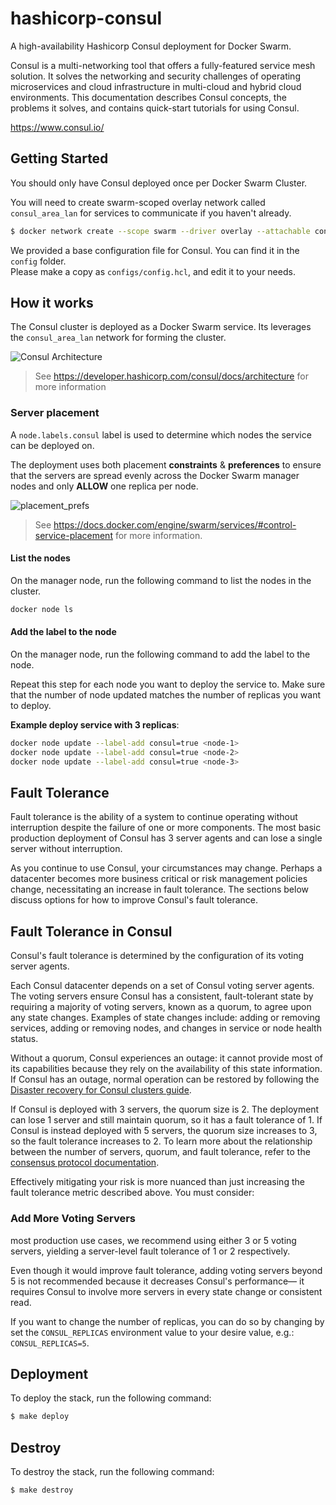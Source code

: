 # hashicorp-consul
A high-availability Hashicorp Consul deployment for Docker Swarm.

Consul is a multi-networking tool that offers a fully-featured service mesh solution. It solves the networking and security challenges of operating microservices and cloud infrastructure in multi-cloud and hybrid cloud environments. This documentation describes Consul concepts, the problems it solves, and contains quick-start tutorials for using Consul.

https://www.consul.io/

## Getting Started

You should only have Consul deployed once per Docker Swarm Cluster.

You will need to create swarm-scoped overlay network called `consul_area_lan` for services to communicate if you haven't already.

```sh
$ docker network create --scope swarm --driver overlay --attachable consul_area_lan
```

We provided a base configuration file for Consul. You can find it in the `config` folder.  
Please make a copy as `configs/config.hcl`, and edit it to your needs.

## How it works

The Consul cluster is deployed as a Docker Swarm service. Its leverages the `consul_area_lan` network for forming the cluster.

![Consul Architecture](https://content.hashicorp.com/api/assets?product=consul&version=refs%2Fheads%2Frelease%2F1.16.x&asset=website%2Fpublic%2Fimg%2Fconsul-arch%2Fconsul-arch-overview-control-plane.svg&width=960&height=540)
> See https://developer.hashicorp.com/consul/docs/architecture for more information

### Server placement

A `node.labels.consul` label is used to determine which nodes the service can be deployed on.

The deployment uses both placement **constraints** & **preferences** to ensure that the servers are spread evenly across the Docker Swarm manager nodes and only **ALLOW** one replica per node.

![placement_prefs](https://docs.docker.com/engine/swarm/images/placement_prefs.png)

> See https://docs.docker.com/engine/swarm/services/#control-service-placement for more information.

#### List the nodes
On the manager node, run the following command to list the nodes in the cluster.

```sh
docker node ls
```

#### Add the label to the node
On the manager node, run the following command to add the label to the node.

Repeat this step for each node you want to deploy the service to. Make sure that the number of node updated matches the number of replicas you want to deploy.

**Example deploy service with 3 replicas**:
```sh
docker node update --label-add consul=true <node-1>
docker node update --label-add consul=true <node-2>
docker node update --label-add consul=true <node-3>
```

## Fault Tolerance
Fault tolerance is the ability of a system to continue operating without interruption despite the failure of one or more components. The most basic production deployment of Consul has 3 server agents and can lose a single server without interruption.

As you continue to use Consul, your circumstances may change. Perhaps a datacenter becomes more business critical or risk management policies change, necessitating an increase in fault tolerance. The sections below discuss options for how to improve Consul's fault tolerance.

## Fault Tolerance in Consul
Consul's fault tolerance is determined by the configuration of its voting server agents.

Each Consul datacenter depends on a set of Consul voting server agents. The voting servers ensure Consul has a consistent, fault-tolerant state by requiring a majority of voting servers, known as a quorum, to agree upon any state changes. Examples of state changes include: adding or removing services, adding or removing nodes, and changes in service or node health status.

Without a quorum, Consul experiences an outage: it cannot provide most of its capabilities because they rely on the availability of this state information. If Consul has an outage, normal operation can be restored by following the [Disaster recovery for Consul clusters guide](https://developer.hashicorp.com/consul/tutorials/datacenter-operations/recovery-outage).

If Consul is deployed with 3 servers, the quorum size is 2. The deployment can lose 1 server and still maintain quorum, so it has a fault tolerance of 1. If Consul is instead deployed with 5 servers, the quorum size increases to 3, so the fault tolerance increases to 2. To learn more about the relationship between the number of servers, quorum, and fault tolerance, refer to the [consensus protocol documentation](https://developer.hashicorp.com/consul/docs/architecture/consensus#deployment_table).

Effectively mitigating your risk is more nuanced than just increasing the fault tolerance metric described above. You must consider:

### Add More Voting Servers
most production use cases, we recommend using either 3 or 5 voting servers, yielding a server-level fault tolerance of 1 or 2 respectively.

Even though it would improve fault tolerance, adding voting servers beyond 5 is not recommended because it decreases Consul's performance— it requires Consul to involve more servers in every state change or consistent read.

If you want to change the number of replicas, you can do so by changing by set the `CONSUL_REPLICAS` environment value to your desire value, e.g.: `CONSUL_REPLICAS=5`.

## Deployment

To deploy the stack, run the following command:

```sh
$ make deploy
```

## Destroy

To destroy the stack, run the following command:

```sh
$ make destroy
```
